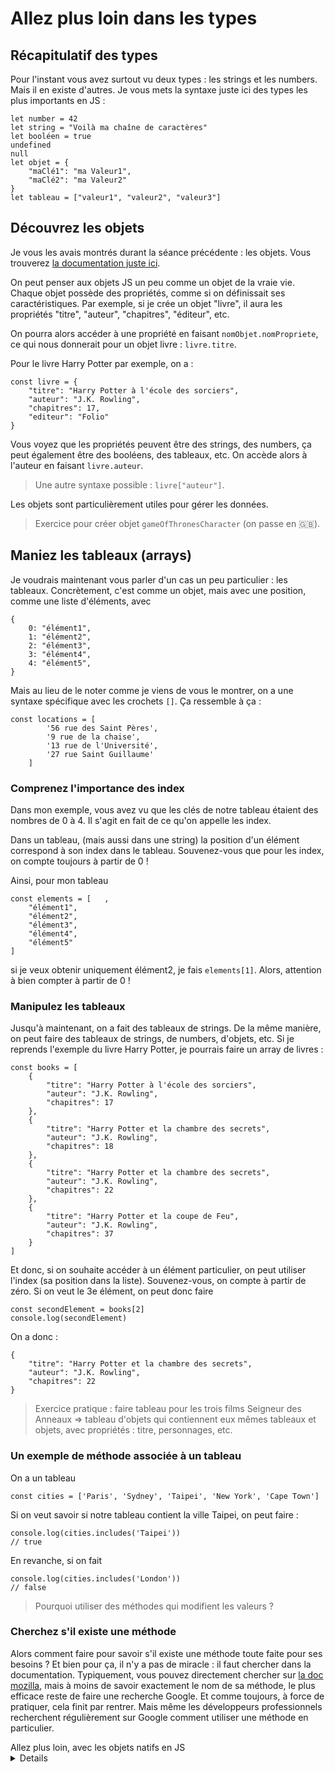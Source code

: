 # Allez plus loin dans les types

## Récapitulatif des types

Pour l'instant vous avez surtout vu deux types : les strings et les numbers. Mais il en existe d'autres. Je vous mets la syntaxe juste ici des types les plus importants en JS :
```
let number = 42
let string = "Voilà ma chaîne de caractères"
let booléen = true
undefined
null
let objet = {
    "maClé1": "ma Valeur1",
    "maClé2": "ma Valeur2"
}
let tableau = ["valeur1", "valeur2", "valeur3"]
```


## Découvrez les objets

Je vous les avais montrés durant la séance précédente : les objets. Vous trouverez [la documentation juste ici](https://developer.mozilla.org/fr/docs/Web/JavaScript/Guide/Working_with_Objects).

On peut penser aux objets JS un peu comme un objet de la vraie vie. Chaque objet possède des propriétés, comme si on définissait ses caractéristiques. Par exemple, si je crée un objet "livre", il aura les propriétés "titre", "auteur", "chapitres", "éditeur", etc.

On pourra alors accéder à une propriété en faisant 
`nomObjet.nomPropriete`, ce qui nous donnerait pour un objet livre : `livre.titre`.

Pour le livre Harry Potter par exemple, on a  :
```
const livre = {
    "titre": "Harry Potter à l'école des sorciers",
    "auteur": "J.K. Rowling",
    "chapitres": 17,
    "editeur": "Folio"
}
```
Vous voyez que les propriétés peuvent être des strings, des numbers, ça peut également être des booléens, des tableaux, etc. 
On accède alors à l'auteur en faisant `livre.auteur`. 

> Une autre syntaxe possible : `livre["auteur"]`.

Les objets sont particulièrement utiles pour gérer les données.

> Exercice pour créer objet `gameOfThronesCharacter` (on passe en 🇬🇧).


## Maniez les tableaux (arrays)

Je voudrais maintenant vous parler d'un cas un peu particulier : les tableaux. Concrètement, c'est comme un objet, mais avec une position, comme une liste d'éléments, avec 
```
{
    0: "élément1",
    1: "élément2",
    2: "élément3",
    3: "élément4",
    4: "élément5",
}
```

Mais au lieu de le noter comme je viens de vous le montrer, on a une syntaxe spécifique avec les crochets `[]`. Ça ressemble à ça : 
```
const locations = [
        '56 rue des Saint Pères', 
        '9 rue de la chaise', 
        '13 rue de l'Université', 
        '27 rue Saint Guillaume'
    ]
```

### Comprenez l'importance des index

Dans mon exemple, vous avez vu que les clés de notre tableau étaient des nombres de 0 à 4. Il s'agit en fait de ce qu'on appelle les index.

Dans un tableau, (mais aussi dans une string) la position d'un élément correspond à son index dans le tableau. Souvenez-vous que pour les index, on compte toujours à partir de 0 !

Ainsi, pour mon tableau 
```
const elements = [   ,
    "élément1",
    "élément2",
    "élément3",
    "élément4",
    "élément5"
]
```

si je veux obtenir uniquement élément2, je fais `elements[1]`. Alors, attention à bien compter à partir de 0 !

### Manipulez les tableaux
Jusqu'à maintenant, on a fait des tableaux de strings. De la même manière, on peut faire des tableaux de strings, de numbers, d'objets, etc.
Si je reprends l'exemple du livre Harry Potter, je pourrais faire un array de livres :
```
const books = [
    {
        "titre": "Harry Potter à l'école des sorciers",
        "auteur": "J.K. Rowling",
        "chapitres": 17
    },
    {
        "titre": "Harry Potter et la chambre des secrets",
        "auteur": "J.K. Rowling",
        "chapitres": 18
    },
    {
        "titre": "Harry Potter et la chambre des secrets",
        "auteur": "J.K. Rowling",
        "chapitres": 22
    },
    {
        "titre": "Harry Potter et la coupe de Feu",
        "auteur": "J.K. Rowling",
        "chapitres": 37
    }
]
```

Et donc, si on souhaite accéder à un élément particulier, on peut utiliser l'index (sa position dans la liste). Souvenez-vous, on compte à partir de zéro. Si on veut le 3e élément, on peut donc faire 
```
const secondElement = books[2]
console.log(secondElement)
```
On a donc :
```
{
    "titre": "Harry Potter et la chambre des secrets",
    "auteur": "J.K. Rowling",
    "chapitres": 22
}
```

> Exercice pratique : faire tableau pour les trois films Seigneur des Anneaux => tableau d'objets qui contiennent eux mêmes tableaux et objets, avec propriétés : titre, personnages, etc.


### Un exemple de méthode associée à un tableau

On a un tableau 
```
const cities = ['Paris', 'Sydney', 'Taipei', 'New York', 'Cape Town']
```

Si on veut savoir si notre tableau contient la ville Taipei, on peut faire : 
```
console.log(cities.includes('Taipei'))
// true
```

En revanche, si on fait 
```
console.log(cities.includes('London'))
// false
```

> Pourquoi utiliser des méthodes qui modifient les valeurs ?

### Cherchez s'il existe une méthode

Alors comment faire pour savoir s'il existe une méthode toute faite pour ses besoins ? Et bien pour ça, il n'y a pas de miracle : il faut chercher dans la documentation. Typiquement, vous pouvez directement chercher sur [la doc mozilla](https://developer.mozilla.org/), mais à moins de savoir exactement le nom de sa méthode, le plus efficace reste de faire une recherche Google. Et comme toujours, à force de pratiquer, cela finit par rentrer. Mais même les développeurs professionnels recherchent régulièrement sur Google comment utiliser une méthode en particulier.

<summary>Allez plus loin, avec les objets natifs en JS</summary>

<details>
Nous avons vu les objets, et que des méthodes leurs sont attachées. Mais j'aimerais vous parler d'objets un peu spécifiques : les objets globaux. JS nous y donne accès. Ils nous permettent d'accéder à des méthodes spécifiques, directement dans n'importe quel fichier JS.

### Objet Math 

Commençons avec l'[objet Math](https://developer.mozilla.org/fr/docs/Web/JavaScript/Reference/Global_Objects/Math), qui vous permet d'accéder à des méthodes mathématiques. On a notamment accès à des fonctions qui permettent d'obtenir des racines carrées, des arrondis, des exponentielles, etc.

Par exemple, pour obtenir un nombre aléatoire entre 0 et 1, vous faites :
```
const random = Math.random()
```

À vous de voir ce que vous obtenez !

> Exemple pour obtenir nombre random entre 0 et 10 => [exercice 4](https://replit.com/@scpo-fall-2021/S3-typesandmethods-exercice-4#index.js)

### Objet Date

L'objet Date est très utile.

Essayez de faire `Date()` pour voir. Vous aurez alors une string qui correspond à la date de l'instant présent où cela a été exécuté.

Mais en interne, JS utilise ce qu'on appelle un timestamp.

Essayez de faire `Date.now()`.
Qu'est-ce que ça vous renvoie ?

Un grand nombre qui a l'air un peu pris au hasard.

Mais détrompez-vous, ce n'est pas du tout dû au hasard : il s'agit en fait du nombre de millisecondes écoulées depuis le premier janvier 1970, minuit UTC. Il s'agit d'une date de référence utilisée dans d'autres langages parce que des nombres sont plus faciles à manipuler en informatique, notamment pour comparer des dates, que des ojets.

Pour manipuler les dates en JS, notamment pour les afficher en français, je vous conseille de [suivre ce petit tuto](https://www.pierre-giraud.com/javascript-apprendre-coder-cours/objet-date/).

### Pour la semaine prochaine

Encore une fois, à vous de jouer !

</details>

